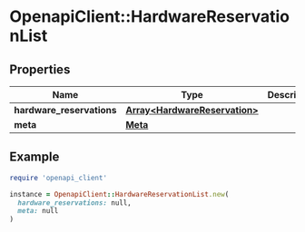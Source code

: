 # OpenapiClient::HardwareReservationList

## Properties

| Name | Type | Description | Notes |
| ---- | ---- | ----------- | ----- |
| **hardware_reservations** | [**Array&lt;HardwareReservation&gt;**](HardwareReservation.md) |  | [optional] |
| **meta** | [**Meta**](Meta.md) |  | [optional] |

## Example

```ruby
require 'openapi_client'

instance = OpenapiClient::HardwareReservationList.new(
  hardware_reservations: null,
  meta: null
)
```

